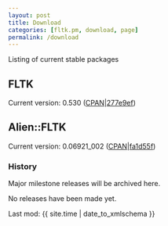 ```yaml
---
layout: post
title: Download
categories: [fltk.pm, download, page]
permalink: /download
---
```

Listing of current stable packages

## FLTK

Current version: 0.530 ([CPAN](http://search.cpan.org/dist/FLTK/)|[277e9ef](http://github.com/sanko/perl-fltk/commit/277e9ef14e02490fce3613fc3b4041d4d55af8c1))

## Alien::FLTK

Current version: 0.06921_002 ([CPAN](http://search.cpan.org/dist/Alien-FLTK/)|[fa1d55f](http://github.com/sanko/alien-fltk/commit/fa1d55fa5a44f4e10693b4e59a8763d273aee76e))

### History

Major milestone releases will be archived here.

No releases have been made yet.

Last mod: {{ site.time | date_to_xmlschema }}
